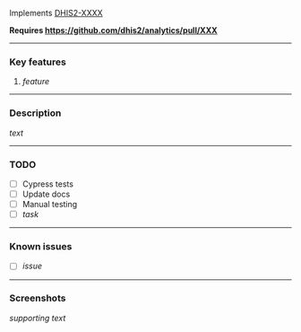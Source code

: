 Implements [DHIS2-XXXX](https://dhis2.atlassian.net/browse/DHIS2-XXXX)

**Requires https://github.com/dhis2/analytics/pull/XXX**

---

### Key features

1. _feature_

---

### Description

_text_

---

### TODO

-   [ ] Cypress tests
-   [ ] Update docs
-   [ ] Manual testing
-   [ ] _task_

---

### Known issues

-   [ ] _issue_

---

### Screenshots

_supporting text_
